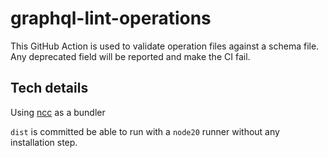# graphql-lint-operations

This GitHub Action is used to validate operation files against a schema file.  
Any deprecated field will be reported and make the CI fail.

## Tech details

Using [ncc](https://github.com/vercel/ncc) as a bundler

`dist` is committed be able to run with a `node20` runner without any installation step.

